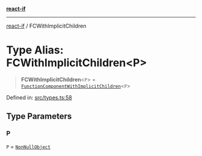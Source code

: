 [**react-if**](../README.md)

***

[react-if](../globals.md) / FCWithImplicitChildren

# Type Alias: FCWithImplicitChildren\<P\>

> **FCWithImplicitChildren**\<`P`\> = [`FunctionComponentWithImplicitChildren`](FunctionComponentWithImplicitChildren.md)\<`P`\>

Defined in: [src/types.ts:58](https://github.com/romac/react-if/blob/b159d77ea0ec0513ecc49810dbe73b4fe02663b8/src/types.ts#L58)

## Type Parameters

### P

`P` = [`NonNullObject`](NonNullObject.md)
